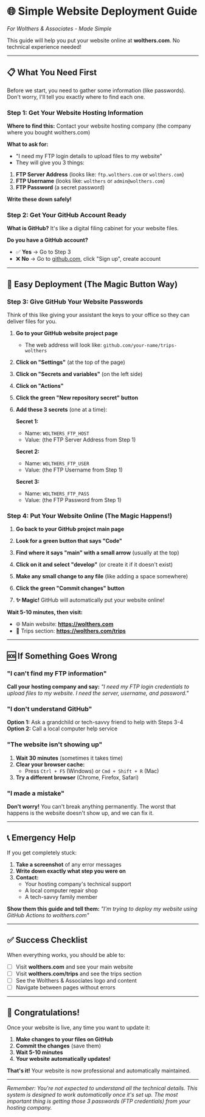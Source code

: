 # 🌐 Simple Website Deployment Guide
*For Wolthers & Associates - Made Simple*

This guide will help you put your website online at **wolthers.com**. No technical experience needed!

---

## 📋 What You Need First

Before we start, you need to gather some information (like passwords). Don't worry, I'll tell you exactly where to find each one.

### Step 1: Get Your Website Hosting Information

**Where to find this:** Contact your website hosting company (the company where you bought wolthers.com)

**What to ask for:**
- "I need my FTP login details to upload files to my website"
- They will give you 3 things:

1. **FTP Server Address** (looks like: `ftp.wolthers.com` or `wolthers.com`)
2. **FTP Username** (looks like: `wolthers` or `admin@wolthers.com`)  
3. **FTP Password** (a secret password)

**Write these down safely!**

### Step 2: Get Your GitHub Account Ready

**What is GitHub?** It's like a digital filing cabinet for your website files.

**Do you have a GitHub account?**
- ✅ **Yes** → Go to Step 3
- ❌ **No** → Go to [github.com](https://github.com), click "Sign up", create account

---

## 🚀 Easy Deployment (The Magic Button Way)

### Step 3: Give GitHub Your Website Passwords

Think of this like giving your assistant the keys to your office so they can deliver files for you.

1. **Go to your GitHub website project page**
   - The web address will look like: `github.com/your-name/trips-wolthers`

2. **Click on "Settings"** (at the top of the page)

3. **Click on "Secrets and variables"** (on the left side)

4. **Click on "Actions"**

5. **Click the green "New repository secret" button**

6. **Add these 3 secrets** (one at a time):

   **Secret 1:**
   - Name: `WOLTHERS_FTP_HOST`
   - Value: (the FTP Server Address from Step 1)
   
   **Secret 2:**
   - Name: `WOLTHERS_FTP_USER`  
   - Value: (the FTP Username from Step 1)
   
   **Secret 3:**
   - Name: `WOLTHERS_FTP_PASS`
   - Value: (the FTP Password from Step 1)

### Step 4: Put Your Website Online (The Magic Happens!)

1. **Go back to your GitHub project main page**

2. **Look for a green button that says "Code"**

3. **Find where it says "main" with a small arrow** (usually at the top)

4. **Click on it and select "develop"** (or create it if it doesn't exist)

5. **Make any small change to any file** (like adding a space somewhere)

6. **Click the green "Commit changes" button**

7. **✨ Magic!** GitHub will automatically put your website online!

**Wait 5-10 minutes, then visit:**
- 🌐 Main website: **https://wolthers.com**
- 🧳 Trips section: **https://wolthers.com/trips**

---

## 🆘 If Something Goes Wrong

### "I can't find my FTP information"
**Call your hosting company and say:** *"I need my FTP login credentials to upload files to my website. I need the server, username, and password."*

### "I don't understand GitHub"
**Option 1:** Ask a grandchild or tech-savvy friend to help with Steps 3-4
**Option 2:** Call a local computer help service

### "The website isn't showing up"
1. **Wait 30 minutes** (sometimes it takes time)
2. **Clear your browser cache:**
   - Press `Ctrl + F5` (Windows) or `Cmd + Shift + R` (Mac)
3. **Try a different browser** (Chrome, Firefox, Safari)

### "I made a mistake"
**Don't worry!** You can't break anything permanently. The worst that happens is the website doesn't show up, and we can fix it.

---

## 📞 Emergency Help

If you get completely stuck:

1. **Take a screenshot** of any error messages
2. **Write down exactly what step you were on**
3. **Contact:**
   - Your hosting company's technical support
   - A local computer repair shop
   - A tech-savvy family member

**Show them this guide and tell them:** *"I'm trying to deploy my website using GitHub Actions to wolthers.com"*

---

## ✅ Success Checklist

When everything works, you should be able to:

- [ ] Visit **wolthers.com** and see your main website
- [ ] Visit **wolthers.com/trips** and see the trips section
- [ ] See the Wolthers & Associates logo and content
- [ ] Navigate between pages without errors

---

## 🎉 Congratulations!

Once your website is live, any time you want to update it:

1. **Make changes to your files on GitHub**
2. **Commit the changes** (save them)
3. **Wait 5-10 minutes**
4. **Your website automatically updates!**

**That's it!** Your website is now professional and automatically maintained.

---

*Remember: You're not expected to understand all the technical details. This system is designed to work automatically once it's set up. The most important thing is getting those 3 passwords (FTP credentials) from your hosting company.* 